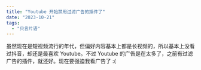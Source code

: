 ```yaml
---
title: "Youtube 开始禁用过滤广告的插件了"
date: "2023-10-21"
tags: 
  - "只言片语"
---
```


虽然现在是短视频流行的年代，但偏好内容基本上都是长视频的，所以基本上没看过抖音，却还是最喜欢 Youtube。不过 Youtube 的广告是在太多了，之前有过滤广告的插件，就还好。现在要强迫我看广告了 :(
